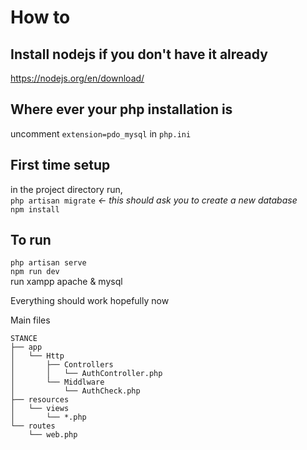 # How to

## Install nodejs if you don't have it already <br>
https://nodejs.org/en/download/

## Where ever your php installation is <br>
uncomment `extension=pdo_mysql` in `php.ini` 

## First time setup
in the project directory run, <br>
`php artisan migrate` *<- this should ask you to create a new database* <br>
`npm install`

## To run
`php artisan serve` <br>
`npm run dev` <br>
run xampp apache & mysql

Everything should work hopefully now

Main files <br>
```
STANCE  
├── app  
│   └── Http
│       ├── Controllers
│       │   └── AuthController.php  
│       └── Middlware
│           └── AuthCheck.php
├── resources
│   └── views
│       └── *.php
└── routes
    └── web.php
```

